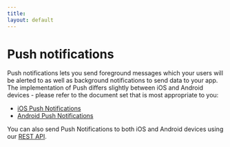 ```yaml
---
title: 
layout: default
---
```


# Push notifications

Push notifications lets you send foreground messages which your users will be alerted to as well as background notifications to send data to your app. The implementation of Push differs slightly between iOS and Android devices - please refer to the document set that is most appropriate to you:

 * [iOS Push Notifications](http://docs.contexthub.com/docs/ios/#PushNotifications)
 * [Android Push Notifications](http://docs.contexthub.com/docs/android/#PushNotifications)

You can also send Push Notifications to both iOS and Android devices using our [REST API](/contexthub-api). 
